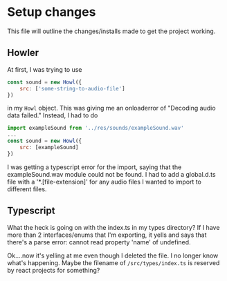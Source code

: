 # Setup changes

This file will outline the changes/installs made to get the project working.

## Howler

At first, I was trying to use 
```javascript
const sound = new Howl({
    src: ['some-string-to-audio-file']
})
```
in my `Howl` object. This was giving me an onloaderror of "Decoding audio data failed." Instead, I had to do
```javascript
import exampleSound from '../res/sounds/exampleSound.wav'
...
const sound = new Howl({
    src: [exampleSound]
})
```
I was getting a typescript error for the import, saying that the exampleSound.wav module could not be found. I had to add a global.d.ts file with a '*.[file-extension]' for any audio files I wanted to import to different files.

## Typescript

What the heck is going on with the index.ts in my types directory? If I have more than 2 interfaces/enums that I'm exporting, it yells and says that there's a parse error: cannot read property 'name' of undefined.

Ok....now it's yelling at me even though I deleted the file. I no longer know what's happening. Maybe the filename of `/src/types/index.ts` is reserved by react projects for something?